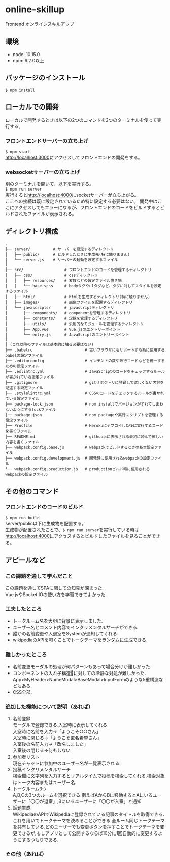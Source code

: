 # online-skillup

Frontend オンラインスキルアップ

## 環境
+ node: 10.15.0
+ npm: 6.2.0以上

## パッケージのインストール
`$ npm install`

## ローカルでの開発
ローカルで開発するときは以下の2つのコマンドを2つのターミナルを使って実行する。

### フロントエンドサーバーの立ち上げ
`$ npm start`  
[http://localhost:3000](http://localhost:3000)にアクセスしてフロントエンドの開発をする。  

### websocketサーバーの立ち上げ
別のターミナルを開いて、以下を実行する。  
`$ npm run server`  
実行すると[http://localhost:4000](http://localhost:4000)にsocketサーバーが立ち上がる。  
ここへの接続は既に設定されているため特に設定する必要はない。
開発中はここにアクセスしてもエラーになるが、フロントエンドのコードをビルドするとビルドされたファイルが表示される。  

## ディレクトリ構成
```
.
├── server/          # サーバーを設定するディレクトリ
│   ├── public/      # ビルドしたときに生成先(特に触りません)
│   └── server.js    # サーバーの起動を設定するファイル
│
├── src/                  # フロントエンドのコードを管理するディレクトリ
│   ├── css/              # cssディレクトリ
│   │   ├── resources/    # 変数などの設定ファイル置き場
│   │   └── base.scss     # bodyタグやulタグなど、タグに対してスタイルを設定するファイル
│   ├── html/             # htmlを生成するディレクトリ(特に触りません)
│   ├── images/           # 画像ファイルを配置するディレクトリ
│   └── javascripts/      # javascriptディレクトリ
│       ├── components/   # componentを管理するディレクトリ
│       ├── constants/    # 定数を管理するディレクトリ
│       ├── utils/        # 汎用的なモジュールを管理するディレクトリ
│       ├── App.vue       # Vue.jsのエントリーポイント
│       └── entry.js      # JavaScriptのエントリーポイント
│
│ (これ以降のファイルは基本的に触る必要はない)
├── .babelrc                       # 古いブラウザにもサポートする為に使用するbabelの設定ファイル
├── .editorconfig                  # インデントの数や改行コードなどを統一するための設定ファイル
├── .eslintrc.yml                  # JavaScriptのコードをチェックするルールが書かれている設定ファイル
├── .gitignore                     # gitリポジトリに登録して欲しくない内容を記述する設定ファイル
├── .stylelintrc.yml               # CSSのコードをチェックするルールが書かれている設定ファイル
├── package-lock.json              # npm installでバージョンがずれてしまわないようにするlockファイル
├── package.json                   # npm packageや実行スクリプトを管理する設定ファイル
├── Procfile                       # Herokuにデプロイした後に実行するコードを書くファイル
├── README.md                      # github上に表示される最初に読んで欲しい内容を書くファイル
├── webpack.config.base.js         # webpackでビルドするときの基本設定ファイル
├── webpack.config.development.js  # 開発時に使用されるwebpackの設定ファイル
└── webpack.config.production.js   # productionビルド時に使用されるwebpackの設定ファイル
```

## その他のコマンド
### フロントエンドのコードのビルド
`$ npm run build`  
server/public以下に生成物を配置する。  
生成物が配置されたことで、`$ npm run server`を実行している時は[http://localhost:4000](http://localhost:4000)にアクセスするとビルドしたファイルを見ることができる。

## アピールなど
### この課題を通して学んだこと
この課題を通してSPAに関しての知見が深まった.  
Vue.jsやSocket.IOの使い方を学習できてよかった.
### 工夫したところ
* トークルーム名を大胆に背景に表示しました.  
* ユーザー名とコメント内容でインクリメンタルサーチができる.
* 誰かの名前変更や入退室をSystemが通知してくれる.  
* wikipediaのAPIを叩くことでトークテーマをランダムに生成できる.
### 難しかったところ 
* 名前変更モーダルの処理が何パターンもあって場合分けが難しかった.  
* コンポーネントの入れ子構造に対しての冷静な対処が難しかった.  
  App>MyHeader>NameModal>BaseModal>InputFormのような5重構造などもある.  
* CSS全部.  
### 追加した機能について説明（あれば） 
1. 名前登録  
    モーダルで登録できる.入室時に表示してくれる.  
    入室時に名前を入力→「ようこそ○○さん」  
    入室時に閉じる→「ようこそ匿名希望さん」  
    入室後の名前入力→「改名しました」  
    入室後の閉じる→何もしない  
2. 参加者リスト  
   現在チャットに参加中のユーザー名が一覧表示される.
3. 投稿インクリメンタルサーチ  
   検索欄に文字列を入力するとリアルタイムで投稿を検索してくれる.検索対象はトーク内容またはユーザー名.
4. トークルーム3つ  
   A,B,Cの3つのルームを選択できる.例えばAからBに移動するとAにいるユーザーに「〇〇が退室」,Bにいるユーザーに「〇〇が入室」と通知
5. 話題生成  
   WikipediaのAPIでWikipediaに登録されている記事のタイトルを取得できる.これを用いてトークテーマを決めることができる.全ルーム同じトークテーマを共有している.どのユーザーでも変更ボタンを押すことでトークテーマを変更できるが,もしアプリとして公開するならば10分に1回自動的に変更するようにするつもりである.
### その他（あれば）
